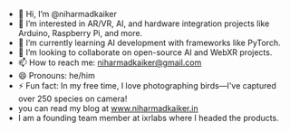 - 👋 Hi, I’m @niharmadkaiker
- 👀 I’m interested in AR/VR, AI, and hardware integration projects like Arduino, Raspberry Pi, and more.
- 🌱 I’m currently learning AI development with frameworks like PyTorch.
- 💞️ I’m looking to collaborate on open-source AI and WebXR projects.
- 📫 How to reach me: niharmadkaiker@gmail.com
- 😄 Pronouns: he/him
- ⚡ Fun fact: In my free time, I love photographing birds—I've captured over 250 species on camera!
- you can read my blog at www.niharmadkaiker.in
- I am a founding team member at ixrlabs where I headed the products. 
<!---
niharmadkaiker/niharmadkaiker is a ✨ special ✨ repository because its `README.md` (this file) appears on your GitHub profile.
You can click the Preview link to take a look at your changes.
--->
